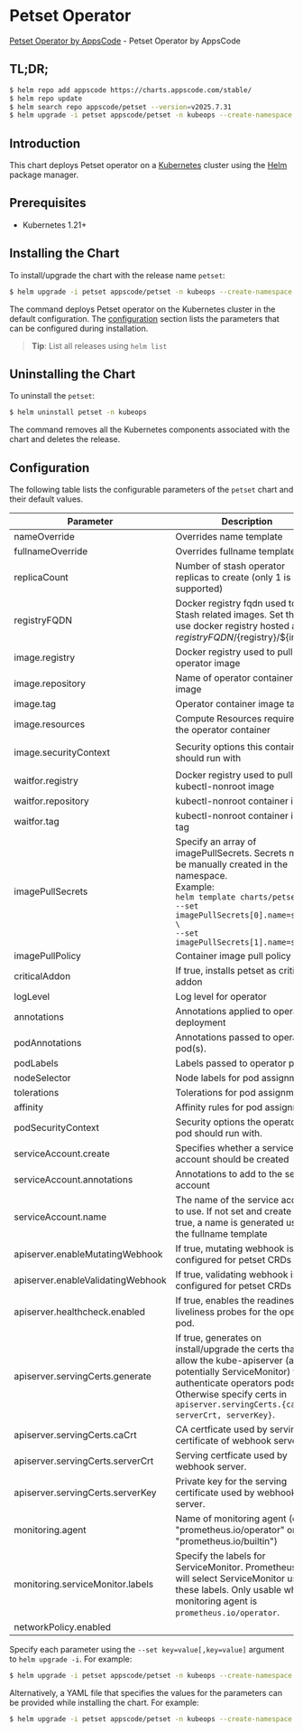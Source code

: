 # Petset Operator

[Petset Operator by AppsCode](https://github.com/kubeops/petset) - Petset Operator by AppsCode

## TL;DR;

```bash
$ helm repo add appscode https://charts.appscode.com/stable/
$ helm repo update
$ helm search repo appscode/petset --version=v2025.7.31
$ helm upgrade -i petset appscode/petset -n kubeops --create-namespace --version=v2025.7.31
```

## Introduction

This chart deploys Petset operator on a [Kubernetes](http://kubernetes.io) cluster using the [Helm](https://helm.sh) package manager.

## Prerequisites

- Kubernetes 1.21+

## Installing the Chart

To install/upgrade the chart with the release name `petset`:

```bash
$ helm upgrade -i petset appscode/petset -n kubeops --create-namespace --version=v2025.7.31
```

The command deploys Petset operator on the Kubernetes cluster in the default configuration. The [configuration](#configuration) section lists the parameters that can be configured during installation.

> **Tip**: List all releases using `helm list`

## Uninstalling the Chart

To uninstall the `petset`:

```bash
$ helm uninstall petset -n kubeops
```

The command removes all the Kubernetes components associated with the chart and deletes the release.

## Configuration

The following table lists the configurable parameters of the `petset` chart and their default values.

|             Parameter             |                                                                                                             Description                                                                                                             |                                                                                            Default                                                                                             |
|-----------------------------------|-------------------------------------------------------------------------------------------------------------------------------------------------------------------------------------------------------------------------------------|------------------------------------------------------------------------------------------------------------------------------------------------------------------------------------------------|
| nameOverride                      | Overrides name template                                                                                                                                                                                                             | <code>""</code>                                                                                                                                                                                |
| fullnameOverride                  | Overrides fullname template                                                                                                                                                                                                         | <code>""</code>                                                                                                                                                                                |
| replicaCount                      | Number of stash operator replicas to create (only 1 is supported)                                                                                                                                                                   | <code>1</code>                                                                                                                                                                                 |
| registryFQDN                      | Docker registry fqdn used to pull Stash related images. Set this to use docker registry hosted at ${registryFQDN}/${registry}/${image}                                                                                              | <code>ghcr.io</code>                                                                                                                                                                           |
| image.registry                    | Docker registry used to pull operator image                                                                                                                                                                                         | <code>appscode</code>                                                                                                                                                                          |
| image.repository                  | Name of operator container image                                                                                                                                                                                                    | <code>petset</code>                                                                                                                                                                            |
| image.tag                         | Operator container image tag                                                                                                                                                                                                        | <code>""</code>                                                                                                                                                                                |
| image.resources                   | Compute Resources required by the operator container                                                                                                                                                                                | <code>{"requests":{"cpu":"100m"}}</code>                                                                                                                                                       |
| image.securityContext             | Security options this container should run with                                                                                                                                                                                     | <code>{"allowPrivilegeEscalation":false,"capabilities":{"drop":["ALL"]},"readOnlyRootFilesystem":true,"runAsNonRoot":true,"runAsUser":65534,"seccompProfile":{"type":"RuntimeDefault"}}</code> |
| waitfor.registry                  | Docker registry used to pull kubectl-nonroot image                                                                                                                                                                                  | <code>appscode</code>                                                                                                                                                                          |
| waitfor.repository                | kubectl-nonroot container image                                                                                                                                                                                                     | <code>kubectl-nonroot</code>                                                                                                                                                                   |
| waitfor.tag                       | kubectl-nonroot container image tag                                                                                                                                                                                                 | <code>"1.31"</code>                                                                                                                                                                            |
| imagePullSecrets                  | Specify an array of imagePullSecrets. Secrets must be manually created in the namespace. <br> Example: <br> `helm template charts/petset \` <br> `--set imagePullSecrets[0].name=sec0 \` <br> `--set imagePullSecrets[1].name=sec1` | <code>[]</code>                                                                                                                                                                                |
| imagePullPolicy                   | Container image pull policy                                                                                                                                                                                                         | <code>IfNotPresent</code>                                                                                                                                                                      |
| criticalAddon                     | If true, installs petset as critical addon                                                                                                                                                                                          | <code>false</code>                                                                                                                                                                             |
| logLevel                          | Log level for operator                                                                                                                                                                                                              | <code>3</code>                                                                                                                                                                                 |
| annotations                       | Annotations applied to operator deployment                                                                                                                                                                                          | <code>{}</code>                                                                                                                                                                                |
| podAnnotations                    | Annotations passed to operator pod(s).                                                                                                                                                                                              | <code>{}</code>                                                                                                                                                                                |
| podLabels                         | Labels passed to operator pod(s)                                                                                                                                                                                                    | <code>{}</code>                                                                                                                                                                                |
| nodeSelector                      | Node labels for pod assignment                                                                                                                                                                                                      | <code>{"kubernetes.io/os":"linux"}</code>                                                                                                                                                      |
| tolerations                       | Tolerations for pod assignment                                                                                                                                                                                                      | <code>[]</code>                                                                                                                                                                                |
| affinity                          | Affinity rules for pod assignment                                                                                                                                                                                                   | <code>{}</code>                                                                                                                                                                                |
| podSecurityContext                | Security options the operator pod should run with.                                                                                                                                                                                  | <code>{"fsGroup":65535}</code>                                                                                                                                                                 |
| serviceAccount.create             | Specifies whether a service account should be created                                                                                                                                                                               | <code>true</code>                                                                                                                                                                              |
| serviceAccount.annotations        | Annotations to add to the service account                                                                                                                                                                                           | <code>{}</code>                                                                                                                                                                                |
| serviceAccount.name               | The name of the service account to use. If not set and create is true, a name is generated using the fullname template                                                                                                              | <code></code>                                                                                                                                                                                  |
| apiserver.enableMutatingWebhook   | If true, mutating webhook is configured for petset CRDs                                                                                                                                                                             | <code>true</code>                                                                                                                                                                              |
| apiserver.enableValidatingWebhook | If true, validating webhook is configured for petset CRDs                                                                                                                                                                           | <code>true</code>                                                                                                                                                                              |
| apiserver.healthcheck.enabled     | If true, enables the readiness and liveliness probes for the operator pod.                                                                                                                                                          | <code>false</code>                                                                                                                                                                             |
| apiserver.servingCerts.generate   | If true, generates on install/upgrade the certs that allow the kube-apiserver (and potentially ServiceMonitor) to authenticate operators pods. Otherwise specify certs in `apiserver.servingCerts.{caCrt, serverCrt, serverKey}`.   | <code>true</code>                                                                                                                                                                              |
| apiserver.servingCerts.caCrt      | CA certficate used by serving certificate of webhook server.                                                                                                                                                                        | <code>""</code>                                                                                                                                                                                |
| apiserver.servingCerts.serverCrt  | Serving certficate used by webhook server.                                                                                                                                                                                          | <code>""</code>                                                                                                                                                                                |
| apiserver.servingCerts.serverKey  | Private key for the serving certificate used by webhook server.                                                                                                                                                                     | <code>""</code>                                                                                                                                                                                |
| monitoring.agent                  | Name of monitoring agent (either "prometheus.io/operator" or "prometheus.io/builtin")                                                                                                                                               | <code>"none"</code>                                                                                                                                                                            |
| monitoring.serviceMonitor.labels  | Specify the labels for ServiceMonitor. Prometheus crd will select ServiceMonitor using these labels. Only usable when monitoring agent is `prometheus.io/operator`.                                                                 | <code>{}</code>                                                                                                                                                                                |
| networkPolicy.enabled             |                                                                                                                                                                                                                                     | <code>false</code>                                                                                                                                                                             |


Specify each parameter using the `--set key=value[,key=value]` argument to `helm upgrade -i`. For example:

```bash
$ helm upgrade -i petset appscode/petset -n kubeops --create-namespace --version=v2025.7.31 --set replicaCount=1
```

Alternatively, a YAML file that specifies the values for the parameters can be provided while
installing the chart. For example:

```bash
$ helm upgrade -i petset appscode/petset -n kubeops --create-namespace --version=v2025.7.31 --values values.yaml
```
